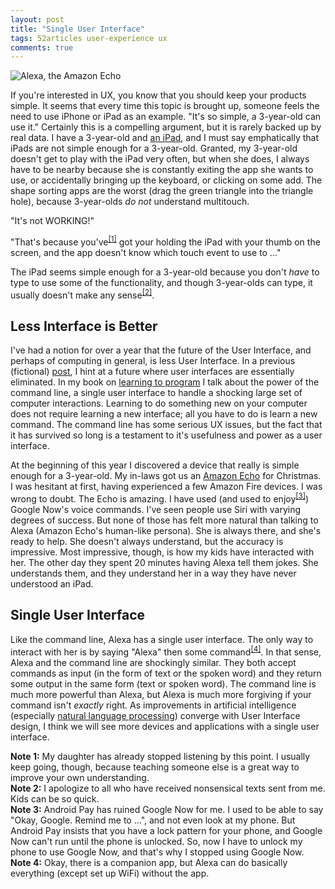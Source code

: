 ```yaml
---
layout: post
title: "Single User Interface"
tags: 52articles user-experience ux
comments: true
---
```


![Alexa, the Amazon Echo](https://upload.wikimedia.org/wikipedia/en/thumb/5/5c/Amazon_Echo.jpg/1920px-Amazon_Echo.jpg)

If you're interested in UX, you know that you should keep your products simple. It seems that every time this topic is brought up, someone feels the need to use iPhone or iPad as an example. "It's so simple, a 3-year-old can use it." Certainly this is a compelling argument, but it is rarely backed up by real data. I have a 3-year-old and [an iPad](http://techcrunch.com/2013/02/13/linkedin-ceo-jeff-weiner-pulls-an-oprah-gives-every-employee-an-ipad-mini/), and I must say emphatically that iPads are not simple enough for a 3-year-old. Granted, my 3-year-old doesn't get to play with the iPad very often, but when she does, I always have to be nearby because she is constantly exiting the app she wants to use, or accidentally bringing up the keyboard, or clicking on some add. The shape sorting apps are the worst (drag the green triangle into the triangle hole), because 3-year-olds _do not_ understand multitouch.

"It's not WORKING!"

"That's because you've<sup><a href="#note-1">[1]</a></sup> got your holding the iPad with your thumb on the screen, and the app doesn't know which touch event to use to ..."

The iPad seems simple enough for a 3-year-old because you don't _have_ to type to use some of the functionality, and though 3-year-olds can type, it usually doesn't make any sense<sup><a href="#note-2">[2]</a></sup>.

## Less Interface is Better

I've had a notion for over a year that the future of the User Interface, and perhaps of computing in general, is less User Interface. In a previous (fictional) [post](http://smfoote.com/blog/2015/12/04/randall/), I hint at a future where user interfaces are essentially eliminated. In my book on [learning to program](http://www.amazon.com/Learning-Program-Steven-Foote/dp/0789753391/) I talk about the power of the command line, a single user interface to handle a shocking large set of computer interactions. Learning to do something new on your computer does not require learning a new interface; all you have to do is learn a new command. The command line has some serious UX issues, but the fact that it has survived so long is a testament to it's usefulness and power as a user interface.

At the beginning of this year I discovered a device that really is simple enough for a 3-year-old. My in-laws got us an [Amazon Echo](https://www.amazon.com/echo) for Christmas. I was hesitant at first, having experienced a few Amazon Fire devices. I was wrong to doubt. The Echo is amazing. I have used (and used to enjoy<sup><a href="#note-3">[3]</a></sup>) Google Now's voice commands. I've seen people use Siri with varying degrees of success. But none of those has felt more natural than talking to Alexa (Amazon Echo's human-like persona). She is always there, and she's ready to help. She doesn't always understand, but the accuracy is impressive. Most impressive, though, is how my kids have interacted with her. The other day they spent 20 minutes having Alexa tell them jokes. She understands them, and they understand her in a way they have never understood an iPad.

## Single User Interface

Like the command line, Alexa has a single user interface. The only way to interact with her is by saying "Alexa" then some command<sup><a href="#note-4">[4]</a></sup>. In that sense, Alexa and the command line are shockingly similar. They both accept commands as input (in the form of text or the spoken word) and they return some output in the same form (text or spoken word). The command line is much more powerful than Alexa, but Alexa is much more forgiving if your command isn't _exactly_ right. As improvements in artificial intelligence (especially [natural language processing](https://en.wikipedia.org/wiki/Natural_language_processing)) converge with User Interface design, I think we will see more devices and applications with a single user interface.

<aside id="note-1"><b>Note 1:</b> My daughter has already stopped listening by this point. I usually keep going, though, because teaching someone else is a great way to improve your own understanding.</aside>

<aside id="note-2"><b>Note 2:</b> I apologize to all who have received nonsensical texts sent from me. Kids can be so quick.</aside>

<aside id="note-3"><b>Note 3:</b> Android Pay has ruined Google Now for me. I used to be able to say "Okay, Google. Remind me to ...", and not even look at my phone. But Android Pay insists that you have a lock pattern for your phone, and Google Now can't run until the phone is unlocked. So, now I have to unlock my phone to use Google Now, and that's why I stopped using Google Now.</aside>

<aside id="note-4"><b>Note 4:</b> Okay, there is a companion app, but Alexa can do basically everything (except set up WiFi) without the app.</aside>
